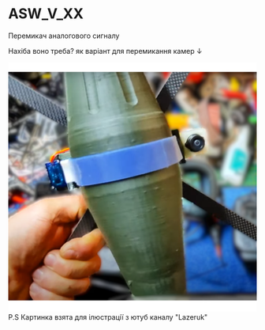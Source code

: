 # ASW_V_XX
Перемикач аналогового сигналу

Нахіба воно треба? як варіант для перемикання камер ↓

![main](Bitmap/1.png)
P.S Картинка взята для ілюстрації з ютуб каналу "Lazeruk"

